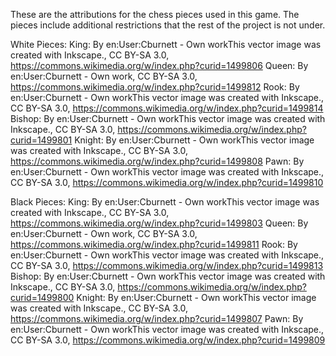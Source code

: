 These are the attributions for the chess pieces used in this game. The pieces include additional restrictions that the rest of the project is not under.

White Pieces:
King: By en:User:Cburnett - Own workThis vector image was created with Inkscape., CC BY-SA 3.0, https://commons.wikimedia.org/w/index.php?curid=1499806
Queen: By en:User:Cburnett - Own work, CC BY-SA 3.0, https://commons.wikimedia.org/w/index.php?curid=1499812
Rook: By en:User:Cburnett - Own workThis vector image was created with Inkscape., CC BY-SA 3.0, https://commons.wikimedia.org/w/index.php?curid=1499814
Bishop: By en:User:Cburnett - Own workThis vector image was created with Inkscape., CC BY-SA 3.0, https://commons.wikimedia.org/w/index.php?curid=1499801
Knight: By en:User:Cburnett - Own workThis vector image was created with Inkscape., CC BY-SA 3.0, https://commons.wikimedia.org/w/index.php?curid=1499808
Pawn: By en:User:Cburnett - Own workThis vector image was created with Inkscape., CC BY-SA 3.0, https://commons.wikimedia.org/w/index.php?curid=1499810

Black Pieces:
King: By en:User:Cburnett - Own workThis vector image was created with Inkscape., CC BY-SA 3.0, https://commons.wikimedia.org/w/index.php?curid=1499803
Queen: By en:User:Cburnett - Own work, CC BY-SA 3.0, https://commons.wikimedia.org/w/index.php?curid=1499811
Rook: By en:User:Cburnett - Own workThis vector image was created with Inkscape., CC BY-SA 3.0, https://commons.wikimedia.org/w/index.php?curid=1499813
Bishop: By en:User:Cburnett - Own workThis vector image was created with Inkscape., CC BY-SA 3.0, https://commons.wikimedia.org/w/index.php?curid=1499800
Knight: By en:User:Cburnett - Own workThis vector image was created with Inkscape., CC BY-SA 3.0, https://commons.wikimedia.org/w/index.php?curid=1499807
Pawn: By en:User:Cburnett - Own workThis vector image was created with Inkscape., CC BY-SA 3.0, https://commons.wikimedia.org/w/index.php?curid=1499809
